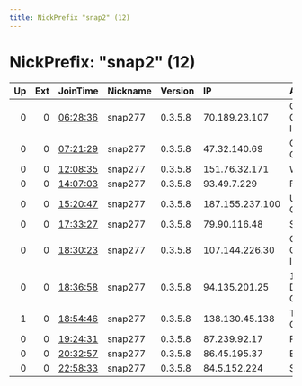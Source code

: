 ```yaml
---
title: NickPrefix "snap2" (12)
---
```


# NickPrefix: "snap2" (12)

|   Up |   Ext | JoinTime                                                                                            | Nickname   | Version   | IP              | AS                                | CC   |   ORp |   Dirp | OS    | Contact   |   eFamMembers |
|-----:|------:|:----------------------------------------------------------------------------------------------------|:-----------|:----------|:----------------|:----------------------------------|:-----|------:|-------:|:------|:----------|--------------:|
|    0 |     0 | [06:28:36](https://metrics.torproject.org/rs.html#details/DAB06EC6546E0E7A6757528066C731F8EAC229BE) | snap277    | 0.3.5.8   | 70.189.23.107   | Cox Communications Inc.           | us   | 38685 |      0 | Linux | None      |             1 |
|    0 |     0 | [07:21:29](https://metrics.torproject.org/rs.html#details/25AEFB5D5DB2E758832EB35013BB5606B7C1120C) | snap277    | 0.3.5.8   | 47.32.140.69    | Charter Communications            | us   | 38863 |      0 | Linux | None      |             1 |
|    0 |     0 | [12:08:35](https://metrics.torproject.org/rs.html#details/3EC919B3EBA0059D09A97D526A60AF7CA6E69B08) | snap277    | 0.3.5.8   | 151.76.32.171   | Wind Tre S.p.A.                   | it   | 46115 |      0 | Linux | None      |             1 |
|    0 |     0 | [14:07:03](https://metrics.torproject.org/rs.html#details/0E644404CFE3143D0B11AA8087EB557C618C91DC) | snap277    | 0.3.5.8   | 93.49.7.229     | Fastweb                           | it   | 35431 |      0 | Linux | None      |             1 |
|    0 |     0 | [15:20:47](https://metrics.torproject.org/rs.html#details/BD2A5CA8D9E647036C0F47AC14DCEC3B220E494C) | snap277    | 0.3.5.8   | 187.155.237.100 | Uninet S.A. de C.V.               | mx   | 40485 |      0 | Linux | None      |             1 |
|    0 |     0 | [17:33:27](https://metrics.torproject.org/rs.html#details/8CC7C40D27D32CF533990DDCA2C034DE7829FCCB) | snap277    | 0.3.5.8   | 79.90.116.48    | SFR SA                            | fr   | 34131 |      0 | Linux | None      |             1 |
|    0 |     0 | [18:30:23](https://metrics.torproject.org/rs.html#details/5C55536AB7BD0739886B2F75BAF322B4CE2D2BE4) | snap277    | 0.3.5.8   | 107.144.226.30  | Charter Communications, Inc       | us   | 37635 |      0 | Linux | None      |             1 |
|    0 |     0 | [18:36:58](https://metrics.torproject.org/rs.html#details/1B2F8242D948D6F020EBFAF26BF7E49771507895) | snap277    | 0.3.5.8   | 94.135.201.25   | 1&amp;1 Versatel Deutschland GmbH | de   | 45113 |      0 | Linux | None      |             1 |
|    1 |     0 | [18:54:46](https://metrics.torproject.org/rs.html#details/5373B314C60E802E2B489EA511C216B1544856BC) | snap277    | 0.3.5.8   | 138.130.45.138  | Telstra Corporation Ltd           | au   | 35391 |      0 | Linux | None      |             1 |
|    0 |     0 | [19:24:31](https://metrics.torproject.org/rs.html#details/512222116506AA253DF585F556C366F63EBEE7DE) | snap277    | 0.3.5.8   | 87.239.92.17    | PSSK Sp. z o.o.                   | pl   | 40269 |      0 | Linux | None      |             1 |
|    0 |     0 | [20:32:57](https://metrics.torproject.org/rs.html#details/EFA77503F93D97960EA2D8FD042033177F17DD3A) | snap277    | 0.3.5.8   | 86.45.195.37    | Eir Broadband                     | ie   | 34903 |      0 | Linux | None      |             1 |
|    0 |     0 | [22:58:33](https://metrics.torproject.org/rs.html#details/2B69A6D90840497DE4F9460F024EE2A4BB7B520D) | snap277    | 0.3.5.8   | 84.5.152.224    | SFR SA                            | fr   | 35967 |      0 | Linux | None      |             1 |
